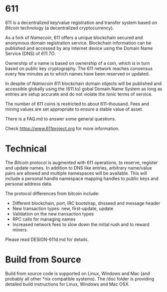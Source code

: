 611
===================

611 is a decentralized key/value registration and transfer system based on *Bitcoin* technology (a decentralized cryptocurrency).

As a fork of *Namecoin*, 611 offers a unique blockchain secured and anonymous domain registration service. Blockchain information can be published and accessed by any Internet device using the Domain Name Service (DNS) of *611.TO*.

Ownership of a name is based on ownership of a coin, which is in turn based on public key cryptography. The 611 network reaches consensus every few minutes as to which names have been reserved or updated.

In despite of *Namecoin* 611 blockchain domain objects will be published and accessible globally using the (611.to) gobal Domain Name System as long as entries are setup accurate and do not violate the *tonic* terms of service.

The number of 611 coins is restricted to about 611-thousand. Fees and mining values are set appropriate to ensure a stable value of asset.

There is a FAQ.md to answer some general questions.

Check https://www.611project.org for more information.


Technical
=====================

The *Bitcoin* protocol is augmented with 611 operations, to reserve, register and update names. In addition to DNS like entries, arbitrary name/value pairs are allowed and multiple namespaces will be available. This will include a personal handle namespace mapping handles to public keys and personal address data.

The protocol differences from bitcoin include:

* Different blockchain, port, IRC bootstrap, dnsseed and message header
* New transaction types: new, first-update, update
* Validation on the new transaction types
* RPC calls for managing names
* Increased network fees to slow down the initial rush and to reward miners.

Please read DESIGN-611d.md for details.


Build from Source
======================

Build from source code is supported on Linux, Windows and Mac (and probably all other \*nix compatible systems).
The /doc folder is providing detailed build instructions for Linux, Windows and Mac OSX. 
